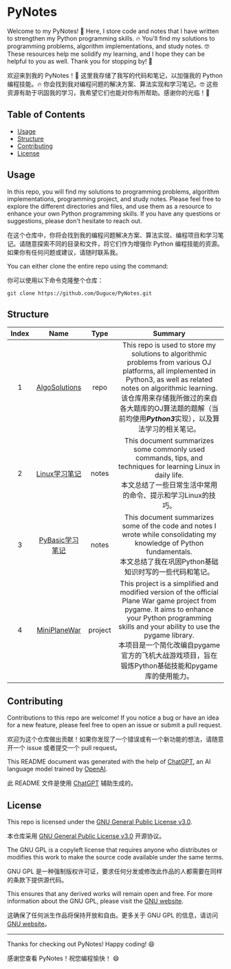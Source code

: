 # PyNotes

Welcome to my PyNotes! 🎉 Here, I store code and notes that I have written to strengthen my Python programming skills. 🔥 You'll find my solutions to programming problems, algorithm implementations, and study notes. 🤓 These resources help me solidify my learning, and I hope they can be helpful to you as well. Thank you for stopping by! 🙏

欢迎来到我的 PyNotes！🎉 这里我存储了我写的代码和笔记，以加强我的 Python 编程技能。🔥 你会找到我对编程问题的解决方案、算法实现和学习笔记。🤓 这些资源有助于巩固我的学习，我希望它们也能对你有所帮助。感谢你的光临！🙏

## Table of Contents

- [Usage](#usage)
- [Structure](#Structure)
- [Contributing](#contributing)
- [License](#license)

## Usage

In this repo, you will find my solutions to programming problems, algorithm implementations, programming project, and study notes. Please feel free to explore the different directories and files, and use them as a resource to enhance your own Python programming skills. If you have any questions or suggestions, please don't hesitate to reach out. 

在这个仓库中，你将会找到我的编程问题解决方案、算法实现、编程项目和学习笔记。请随意探索不同的目录和文件，将它们作为增强你 Python 编程技能的资源。如果你有任何问题或建议，请随时联系我。

You can either clone the entire repo using the command:

你可以使用以下命令克隆整个仓库：

```shell
git clone https://github.com/Duguce/PyNotes.git
```

## Structure

| Index |                           Name                           |  Type   |                           Summary                            |
| :---: | :------------------------------------------------------: | :-----: | :----------------------------------------------------------: |
|   1   | [AlgoSolutions](https://github.com/Duguce/AlgoSolutions) |  repo   | This repo is used to store my solutions to algorithmic problems from various OJ platforms, all implemented in Python3, as well as related notes on algorithmic learning.<br />该仓库用来存储我所做过的来自各大题库的OJ算法题的题解（当前均使用***Python3***实现），以及算法学习的相关笔记。 |
|   2   |           [Linux学习笔记](./Linux学习笔记.md)            |  notes  | This document summarizes some commonly used commands, tips, and techniques for learning Linux in daily life.<br />本文总结了一些日常生活中常用的命令、提示和学习Linux的技巧。 |
|   3   |         [PyBasic学习笔记](./PyBasic学习笔记.md)          |  notes  | This document summarizes some of the code and notes I wrote while consolidating my knowledge of Python fundamentals.<br />本文总结了我在巩固Python基础知识时写的一些代码和笔记。 |
|   4   |              [MiniPlaneWar](./MiniPlaneWar)              | project | This project is a simplified and modified version of the official Plane War game project from pygame. It aims to enhance your Python programming skills and your ability to use the pygame library.<br />本项目是一个简化改编自pygame官方的飞机大战游戏项目，旨在锻炼Python基础技能和pygame库的使用能力。 |



## Contributing

Contributions to this repo are welcome! If you notice a bug or have an idea for a new feature, please feel free to open an issue or submit a pull request. 

欢迎为这个仓库做出贡献！如果你发现了一个错误或有一个新功能的想法，请随意开一个 issue 或者提交一个 pull request。

This README document was generated with the help of [ChatGPT](https://openai.com/blog/chatgpt/), an AI language model trained by [OpenAI](https://openai.com/).

此 README 文件是使用 [ChatGPT](https://openai.com/blog/chatgpt/) 辅助生成的。

## License

This repo is licensed under the [GNU General Public License v3.0](https://www.gnu.org/licenses/gpl-3.0.en.html).

本仓库采用 [GNU General Public License v3.0](https://www.gnu.org/licenses/gpl-3.0.en.html) 开源协议。

The GNU GPL is a copyleft license that requires anyone who distributes or modifies this work to make the source code available under the same terms.

GNU GPL 是一种强制版权许可证，要求任何分发或修改此作品的人都需要在同样的条款下提供源代码。

This ensures that any derived works will remain open and free. For more information about the GNU GPL, please visit the [GNU website](https://www.gnu.org/licenses/gpl-3.0.en.html).

这确保了任何派生作品将保持开放和自由。更多关于 GNU GPL 的信息，请访问  [GNU website](https://www.gnu.org/licenses/gpl-3.0.en.html)。

---

Thanks for checking out PyNotes! Happy coding! 😄

感谢您查看 PyNotes！祝您编程愉快！ 😄